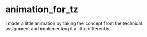 # animation_for_tz
I made a little animation by taking the concept from the technical assignment and implementing it a little differently
